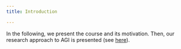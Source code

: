 ```yaml
---
title: Introduction

---
```


In the following, we present the course and its motivation. Then, our research approach to AGI is presented (see <a href="https://shimon-k.github.io/AGI-Course/en/Introduction/AGI research approach">here</a>).

